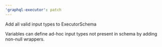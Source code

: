 ```yaml
---
'graphql-executor': patch
---
```


Add all valid input types to ExecutorSchema

Variables can define ad-hoc input types not present in schema by adding non-null wrappers.

